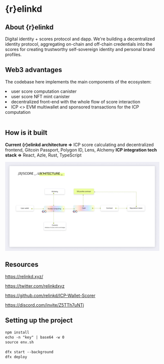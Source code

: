 # {r}elinkd

## About {r}elinkd 
Digital identity + scores protocol and dapp. We're building a decentralized identity protocol, aggregating on-chain and off-chain credentials into the scores for creating trustworthy self-sovereign identity and personal brand profiles.
<br>

## Web3 advantages
The codebase here implements the main components of the ecosystem:
 <br>
<li>user score computation canister</li>
<li>user score NFT mint canister</li>
<li>decentralized front-end with the whole flow of score interaction</li>
<li>ICP <> EVM multiwallet and sponsored transactions for the ICP computation</li>
<br>

## How is it built

**Current {r}elinkd architecture =>** ICP score calculating and decentralized frontend, Gitcoin Passport, Polygon ID, Lens, Alchemy
**ICP integration tech stack =>** React, Azle, Rust, TypeScript

![scheme](https://github.com/relinkd/ICP-Wallet-Scorer/blob/main/relinkd_scheme.png)

## Resources

https://relinkd.xyz/

https://twitter.com/relinkdxyz

https://github.com/relinkd/ICP-Wallet-Scorer

https://discord.com/invite/Z5TTh7uNTj
  
## Setting up the project

```
npm install
echo -n "key" | base64 -w 0
source env.sh

dfx start --background
dfx deploy
```
